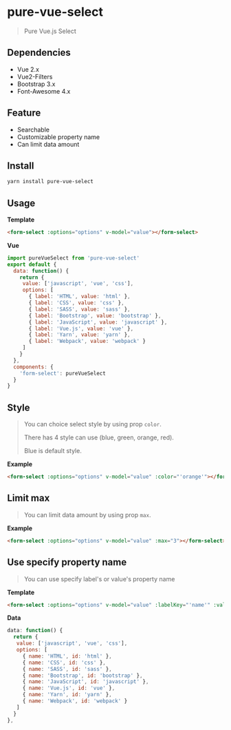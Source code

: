 # pure-vue-select
> Pure Vue.js Select


## Dependencies

* Vue 2.x
* Vue2-Filters
* Bootstrap 3.x
* Font-Awesome 4.x

## Feature

* Searchable
* Customizable property name
* Can limit data amount

## Install

```bash
yarn install pure-vue-select
```

## Usage

**Template**

```html
<form-select :options="options" v-model="value"></form-select>
```

**Vue**

```javascript
import pureVueSelect from 'pure-vue-select'
export default {
  data: function() {
    return {
     value: ['javascript', 'vue', 'css'],
     options: [
       { label: 'HTML', value: 'html' },
       { label: 'CSS', value: 'css' },
       { label: 'SASS', value: 'sass' },
       { label: 'Bootstrap', value: 'bootstrap' },
       { label: 'JavaScript', value: 'javascript' },
       { label: 'Vue.js', value: 'vue' },
       { label: 'Yarn', value: 'yarn' },
       { label: 'Webpack', value: 'webpack' }
     ]
    }
  },
  components: {
    'form-select': pureVueSelect
  }
}
```

## Style

> You can choice select style by using prop `color`.
>
> There has 4 style can use (blue, green, orange, red).
>
> Blue is default style.

**Example**

```html
<form-select :options="options" v-model="value" :color="'orange'"></form-select>
```

## Limit max

> You can limit data amount by using prop `max`.

**Example**

```html
<form-select :options="options" v-model="value" :max="3"></form-select>
```

## Use specify property name

> You can use specify label's or value's property name

**Template**

```html
<form-select :options="options" v-model="value" :labelKey="'name'" :valueKey="'id'"></form-select>
```

**Data**

```javascript
data: function() {
  return {
   value: ['javascript', 'vue', 'css'],
   options: [
     { name: 'HTML', id: 'html' },
     { name: 'CSS', id: 'css' },
     { name: 'SASS', id: 'sass' },
     { name: 'Bootstrap', id: 'bootstrap' },
     { name: 'JavaScript', id: 'javascript' },
     { name: 'Vue.js', id: 'vue' },
     { name: 'Yarn', id: 'yarn' },
     { name: 'Webpack', id: 'webpack' }
   ]
  }
},
```
